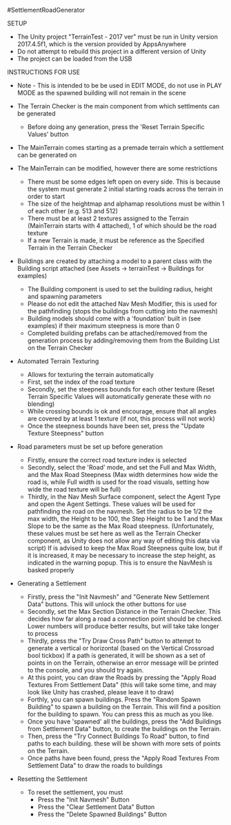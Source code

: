 #SettlementRoadGenerator

SETUP

- The Unity project "TerrainTest - 2017 ver" must be run in Unity version 2017.4.5f1, which is the version provided by AppsAnywhere
- Do not attempt to rebuild this project in a different version of Unity
- The project can be loaded from the USB


INSTRUCTIONS FOR USE

 - Note - This is intended to be be used in EDIT MODE, do not use in PLAY MODE as the spawned building will not remain in the scene

- The Terrain Checker is the main component from which settlments can be generated
	- Before doing any generation, press the 'Reset Terrain Specific Values' button

- The MainTerrain comes starting as a premade terrain which a settlement can be generated on
- The MainTerrain can be modified, however there are some restrictions
	- There must be some edges left open on every side. This is because the system must generate 2 initial starting roads across the terrain in order to start
	- The size of the heightmap and alphamap resolutions must be within 1 of each other (e.g. 513 and 512)
	- There must be at least 2 textures assigned to the Terrain (MainTerrain starts with 4 attached), 1 of which should be the road texture
	- If a new Terrain is made, it must be reference as the Specified Terrain in the Terrain Checker

- Buildings are created by attaching a model to a parent class with the Building script attached (see Assets -> terrainTest -> Buildings for examples)
	- The Building component is used to set the building radius, height and spawning parameters
	- Please do not edit the attached Nav Mesh Modifier, this is used for the pathfinding (stops the buildings from cutting into the navmesh)
	- Building models should come with a 'foundation' built in (see examples) if their maximum steepness is more than 0
	- Completed building prefabs can be attached/removed from the generation process by adding/removing them from the Building List on the Terrain Checker

- Automated Terrain Texturing
	- Allows for texturing the terrain automatically
	- First, set the index of the road texture
	- Secondly, set the steepness bounds for each other texture (Reset Terrain Specific Values will automatically generate these with no blending)
	- While crossing bounds is ok and encourage, ensure that all angles are covered by at least 1 texture (if not, this process will not work)
	- Once the steepness bounds have been set, press the "Update Texture Steepness" button

- Road parameters must be set up before generation
	- Firstly, ensure the correct road texture index is selected
	- Secondly, select the 'Road' mode, and set the Full and Max Width, and the Max Road Steepness (Max width determines how wide the road is, while Full width is used
	  for the road visuals, setting how wide the road texture will be full)
	- Thirdly, in the Nav Mesh Surface component, select the Agent Type and open the Agent Settings. These values will be used for pathfinding the road on the navmesh.
	  Set the radius to be 1/2 the max width, the Height to be 100, the Step Height to be 1 and the Max Slope to be the same as the Max Road steepness.
	  (Unfortunately, these values must be set here as well as the Terrain Checker component, as Unity does not allow any way of editing this data via script)
	  If is advised to keep the Max Road Steepness quite low, but if it is increased, it may be necessary to increase the step height, as indicated in the warning popup.
	  This is to ensure the NavMesh is basked properly

- Generating a Settlement
	- Firstly, press the "Init Navmesh" and "Generate New Settlement Data" buttons. This will unlock the other buttons for use
	- Secondly, set the Max Section Distance in the Terrain Checker. This decides how far along a road a connection point should be checked. Lower numbers will
	  produce better results, but will take take longer to process
	- Thirdly, press the "Try Draw Cross Path" button to attempt to generate a vertical or horizontal (based on the Vertical Crossroad bool tickbox)
	  If a path is generated, it will be shown as a set of points in on the Terrain, otherwise an error message will be printed to the console, and you should try again.
	- At this point, you can draw the Roads by pressing the "Apply Road Textures From Settlement Data" 
	  (this will take some time, and may look like Unity has crashed, please leave it to draw)
	- Forthly, you can spawn buildings. Press the "Random Spawn Building" to spawn a building on the Terrain. This will find a position for the building to spawn. 
	  You can press this as much as you like.
	- Once you have 'spawned' all the buildings, press the "Add Buildings from Settlement Data" button, to create the buildings on the Terrain.
	- Then, press the "Try Connect Buildings To Road" button, to find paths to each building. these will be shown with more sets of points on the Terrain.
	- Once paths have been found, press the "Apply Road Textures From Settlement Data" to draw the roads to buildings

- Resetting the Settlement
	- To reset the settlement, you must
		- Press the "Init Navmesh" Button
		- Press the "Clear Settlement Data" Button
		- Press the "Delete Spawned Buildings" Button
	  